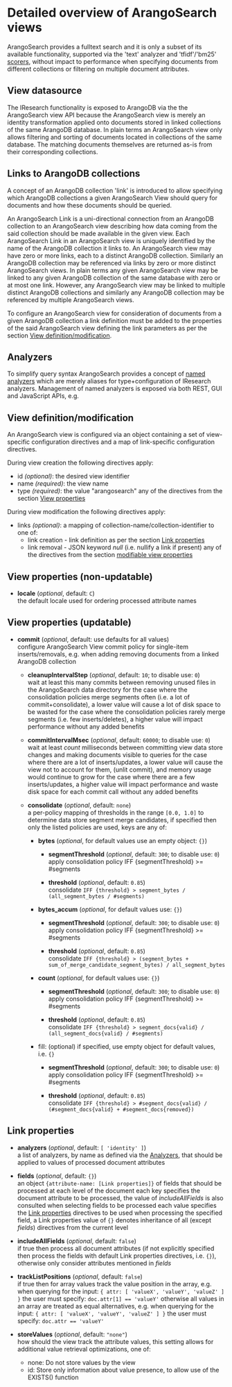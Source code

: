 # Detailed overview of ArangoSearch views

ArangoSearch provides a fulltext search and it is only a subset of its available 
functionality, supported via the 'text' analyzer and 'tfidf'/'bm25' [scorers](Scorers.md), 
without impact to performance when specifying documents from different collections or 
filtering on multiple document attributes.

## View datasource

The IResearch functionality is exposed to ArangoDB via the the ArangoSearch view
API because the ArangoSearch view is merely an identity transformation applied
onto documents stored in linked collections of the same ArangoDB database.
In plain terms an ArangoSearch view only allows filtering and sorting of documents
located in collections of the same database. The matching documents themselves
are returned as-is from their corresponding collections.

## Links to ArangoDB collections

A concept of an ArangoDB collection 'link' is introduced to allow specifying
which ArangoDB collections a given ArangoSearch View should query for documents
and how these documents should be queried.

An ArangoSearch Link is a uni-directional connection from an ArangoDB collection
to an ArangoSearch view describing how data coming from the said collection should
be made available in the given view. Each ArangoSearch Link in an ArangoSearch
view is uniquely identified by the name of the ArangoDB collection it links to.
An ArangoSearch view may have zero or more links, each to a distinct ArangoDB
collection. Similarly an ArangoDB collection may be referenced via links by zero
or more distinct ArangoSearch views. In plain terms any given ArangoSearch view
may be linked to any given ArangoDB collection of the same database with zero or
at most one link. However, any ArangoSearch view may be linked to multiple
distinct ArangoDB collections and similarly any ArangoDB collection may be
referenced by multiple ArangoSearch views.

To configure an ArangoSearch view for consideration of documents from a given
ArangoDB collection a link definition must be added to the properties of the
said ArangoSearch view defining the link parameters as per the section
[View definition/modification](#view-definitionmodification).

## Analyzers

To simplify query syntax ArangoSearch provides a concept of 
[named analyzers](Analyzers.md) which are merely aliases for
type+configuration of IResearch analyzers. Management of named analyzers
is exposed via both REST, GUI and JavaScript APIs, e.g.

## View definition/modification

An ArangoSearch view is configured via an object containing a set of
view-specific configuration directives and a map of link-specific configuration
directives.

During view creation the following directives apply:

* id _(optional)_: the desired view identifier
* name _(required)_: the view name
* type _(required)_: the value "arangosearch"
  any of the directives from the section [View properties](#view-properties-updatable)

During view modification the following directives apply:

* links _(optional)_:
  a mapping of collection-name/collection-identifier to one of:
  * link creation - link definition as per the section [Link properties](#link-properties)
  * link removal - JSON keyword *null* (i.e. nullify a link if present)
    any of the directives from the section [modifiable view properties](#view-properties-updatable)

## View properties (non-updatable)

* **locale** (_optional_, default: `C`)<br/>
  the default locale used for ordering processed attribute names

## View properties (updatable)

* **commit** (_optional_, default: use defaults for all values)<br/>
  configure ArangoSearch View commit policy for single-item inserts/removals,
  e.g. when adding removing documents from a linked ArangoDB collection

  * **cleanupIntervalStep** (_optional_, default: `10`; to disable use: `0`)<br/>
    wait at least this many commits between removing unused files in the
    ArangoSearch data directory
    for the case where the consolidation policies merge segments often (i.e. a
    lot of commit+consolidate), a lower value will cause a lot of disk space to
    be wasted
    for the case where the consolidation policies rarely merge segments (i.e.
    few inserts/deletes), a higher value will impact performance without any
    added benefits

  * **commitIntervalMsec** (_optional_, default: `60000`; to disable use: `0`)<br/>
    wait at least *count* milliseconds between committing view data store
    changes and making documents visible to queries
    for the case where there are a lot of inserts/updates, a lower value will
    cause the view not to account for them, (unlit commit), and memory usage
    would continue to grow
    for the case where there are a few inserts/updates, a higher value will
    impact performance and waste disk space for each commit call without any
    added benefits

  * **consolidate** (_optional_, default: `none`)<br/>
    a per-policy mapping of thresholds in the range `[0.0, 1.0]` to determine data
    store segment merge candidates, if specified then only the listed policies
    are used, keys are any of:

    * **bytes** (_optional_, for default values use an empty object: `{}`)

      * **segmentThreshold** (_optional_, default: `300`; to disable use: `0`)<br/>
        apply consolidation policy IFF {segmentThreshold} >= #segments

      * **threshold** (_optional_, default: `0.85`)<br/>
        consolidate `IFF {threshold} > segment_bytes / (all_segment_bytes / #segments)`

    * **bytes_accum** (_optional_, for default values use: `{}`)<br/>

      * **segmentThreshold** (_optional_, default: `300`; to disable use: `0`)<br/>
        apply consolidation policy IFF {segmentThreshold} >= #segments

      * **threshold** (_optional_, default: `0.85`)<br/>
        consolidate `IFF {threshold} > (segment_bytes + sum_of_merge_candidate_segment_bytes) / all_segment_bytes`

    * **count** (_optional_, for default values use: `{}`)

      * **segmentThreshold** (_optional_, default: `300`; to disable use: `0`)<br/>
        apply consolidation policy IFF {segmentThreshold} >= #segments

      * **threshold** (_optional_, default: `0.85`)<br/>
        consolidate `IFF {threshold} > segment_docs{valid} / (all_segment_docs{valid} / #segments)`

    * fill: (optional)
      if specified, use empty object for default values, i.e. `{}`

      * **segmentThreshold** (_optional_, default: `300`; to disable use: `0`)<br/>
        apply consolidation policy IFF {segmentThreshold} >= #segments

      * **threshold** (_optional_, default: `0.85`)<br/>
        consolidate `IFF {threshold} > #segment_docs{valid} / (#segment_docs{valid} + #segment_docs{removed})`

## Link properties

* **analyzers** (_optional_, default: `[ 'identity' ]`)<br/>
  a list of analyzers, by name as defined via the [Analyzers](Analyzers.md), that
  should be applied to values of processed document attributes

* **fields** (_optional_, default: `{}`)<br/>
  an object `{attribute-name: [Link properties]}` of fields that should be
  processed at each level of the document
  each key specifies the document attribute to be processed, the value of
  *includeAllFields* is also consulted when selecting fields to be processed
  each value specifies the [Link properties](#link-properties) directives to be used when
  processing the specified field, a Link properties value of `{}` denotes
  inheritance of all (except *fields*) directives from the current level

* **includeAllFields** (_optional_, default: `false`)<br/>
  if true then process all document attributes (if not explicitly specified
  then process the fields with default Link properties directives, i.e. `{}`),
  otherwise only consider attributes mentioned in *fields*

* **trackListPositions** (_optional_, default: `false`)<br/>
  if true then for array values track the value position in the array, e.g. when
  querying for the input: `{ attr: [ 'valueX', 'valueY', 'valueZ' ] }`
  the user must specify: `doc.attr[1] == 'valueY'`
  otherwise all values in an array are treated as equal alternatives, e.g. when
  querying for the input: `{ attr: [ 'valueX', 'valueY', 'valueZ' ] }`
  the user must specify: `doc.attr == 'valueY'`

* **storeValues** (_optional_, default: `"none"`)<br/>
  how should the view track the attribute values, this setting allows for
  additional value retrieval optimizations, one of:
  * none: Do not store values by the view
  * id: Store only information about value presence, to allow use of the EXISTS() function
